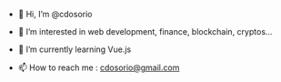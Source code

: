 - 👋 Hi, I’m @cdosorio
- 👀 I’m interested in web development, finance, blockchain, cryptos...
- 🌱 I’m currently learning Vue.js

- 📫 How to reach me : cdosorio@gmail.com

<!---
cdosorio/cdosorio is a ✨ special ✨ repository because its `README.md` (this file) appears on your GitHub profile.
You can click the Preview link to take a look at your changes.
--->

